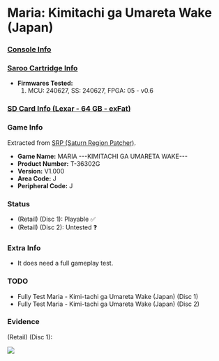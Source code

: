 # Maria: Kimitachi ga Umareta Wake (Japan)

### [Console Info](../../../../../Info/Consoles/VA13/README.md)

### [Saroo Cartridge Info](../../../../../Info/Cartridges/RetroGameParadiseStore/1.32F/README.md)

- <b>Firmwares Tested:</b>
  1. MCU: 240627, SS: 240627, FPGA: 05 - v0.6

### [SD Card Info (Lexar - 64 GB - exFat)](../../../../../Info/SdCards/Lexar/64GB/exfat/README.md)

### Game Info

Extracted from [SRP (Saturn Region Patcher)](https://segaxtreme.net/resources/saturn-region-patcher.81/download).

- <b>Game Name:</b> MARIA ---KIMITACHI GA UMARETA WAKE---
- <b>Product Number:</b> T-36302G
- <b>Version:</b> V1.000
- <b>Area Code:</b> J
- <b>Peripheral Code:</b> J

### Status

- (Retail) (Disc 1): Playable :white_check_mark:
- (Retail) (Disc 2): Untested :question:

### Extra Info

- It does need a full gameplay test.

### TODO

- Fully Test Maria - Kimi-tachi ga Umareta Wake (Japan) (Disc 1)
- Fully Test Maria - Kimi-tachi ga Umareta Wake (Japan) (Disc 2)

### Evidence

(Retail) (Disc 1):

[![](https://img.youtube.com/vi/eucPqMikIBY/0.jpg)](https://www.youtube.com/watch?v=eucPqMikIBY)
